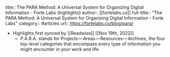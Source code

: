 title:: The PARA Method: A Universal System for Organizing Digital Information - Forte Labs (highlights)
author:: [[fortelabs.co]]
full-title:: "The PARA Method: A Universal System for Organizing Digital Information - Forte Labs"
category:: #articles
url:: https://fortelabs.co/blog/para/

- Highlights first synced by [[Readwise]] [[Nov 19th, 2022]]
	- P.A.R.A. stands for Projects — Areas — Resources — Archives, the four top-level categories that encompass every type of information you might encounter in your work and life.
